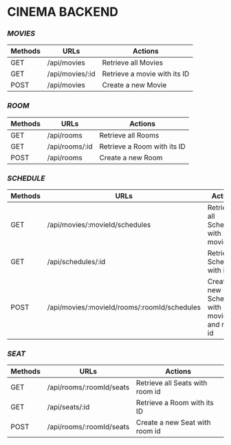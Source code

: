 # CINEMA BACKEND

### *MOVIES*

| Methods | URLs            | Actions                      |
|---------|-----------------|------------------------------|
| GET     | /api/movies     | Retrieve all Movies          |
| GET     | /api/movies/:id | Retrieve a movie with its ID |
| POST    | /api/movies     | Create a new Movie           |

### *ROOM*

| Methods | URLs           | Actions                     |
|---------|----------------|-----------------------------|
| GET     | /api/rooms     | Retrieve all Rooms          |
| GET     | /api/rooms/:id | Retrieve a Room with its ID |
| POST    | /api/rooms     | Create a new Room           |

### *SCHEDULE*

| Methods | URLs                                         | Actions                                         |
|---------|----------------------------------------------|-------------------------------------------------|
| GET     | /api/movies/:movieId/schedules               | Retrieve all Schedules with movie id            |
| GET     | /api/schedules/:id                           | Retrieve a Schedule with its ID                 |
| POST    | /api/movies/:movieId/rooms/:roomId/schedules | Create a new Schedule with movie id and room id |

### *SEAT*

| Methods | URLs                     | Actions                         |
|---------|--------------------------|---------------------------------|
| GET     | /api/rooms/:roomId/seats | Retrieve all Seats with room id |
| GET     | /api/seats/:id           | Retrieve a Room with its ID     |
| POST    | /api/rooms/:roomId/seats | Create a new Seat with room id  |